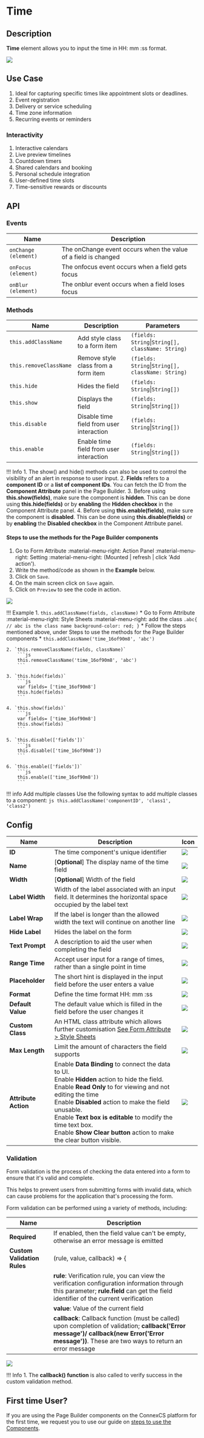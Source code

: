 # Time

## Description

**Time** element allows you to input the time in HH: mm :ss format.

<img src= "/apps/components/img/time.png">

## Use Case

1. Ideal for capturing specific times like appointment slots or deadlines.
2. Event registration
3. Delivery or service scheduling
4. Time zone information
5. Recurring events or reminders

### Interactivity

1. Interactive calendars
2. Live preview timelines
3. Countdown timers
4. Shared calendars and booking
5. Personal schedule integration
6. User-defined time slots
7. Time-sensitive rewards or discounts

## API

### Events

| **Name**| **Description**|
|---------|----------------|
|`onChange (element)`| The onChange event occurs when the value of a field is changed|
|`onFocus (element)`| The onfocus event occurs when a field gets focus|
|`onBlur (element)`| The onblur event occurs when a field loses focus|

### Methods

| **Name**| **Description**|**Parameters**|
|---------|----------------|--------------|
|`this.addClassName`|Add style class to a form item|`(fields: String`&#124;`String[], className: String)`|
|`this.removeClassName`|Remove style class from a form item|`(fields: String`&#124;`String[], className: String)`|
|`this.hide`|Hides the field|`(fields: String`&#124;`String[])`|
|`this.show`|Displays the field|`(fields: String`&#124;`String[])`|
|`this.disable`| Disable time field from user interaction|`(fields: String`&#124;`String[])`|
|`this.enable`| Enable time field from user interaction|`(fields: String`&#124;`String[])`|

!!! Info
    1. The show() and hide() methods can also be used to control the visibility of an alert in response to user input.
    2. **Fields** refers to a **component ID** or a **list of component IDs**. You can fetch the ID from the **Component Attribute** panel in the Page Builder.
    3. Before using **this.show(fields)**, make sure the component is **hidden**. This can be done using **this.hide(fields)** or by **enabling** the **Hidden checkbox** in the Component Attribute panel.
    4. Before using **this.enable(fields)**, make sure the component is **disabled**. This can be done using **this.disable(fields)** or by **enabling** the **Disabled checkbox** in the Component Attribute panel.

#### Steps to use the methods for the Page Builder components

1. Go to Form Attribute :material-menu-right: Action Panel :material-menu-right: Setting :material-menu-right: (Mounted | refresh | click 'Add action').
2. Write the method/code as shown in the **Example** below.
3. Click on `Save`.
4. On the main screen click on `Save` again.
5. Click on `Preview` to see the code in action.
<img src= "/apps/components/img/time1.png">

!!! Example
    1. `this.addClassName(fields, className)`
          * Go to Form Attribute :material-menu-right: Style Sheets :material-menu-right: add the class
            ```
            .abc{ // abc is the class name
            background-color: red;
            }
            ```
          * Follow the steps mentioned above, under Steps to use the methods for the Page Builder components
          * ```
            this.addClassName('time_16of90m8', 'abc')
            ```

    2. `this.removeClassName(fields, className)`
        ```js
        this.removeClassName('time_16of90m8', 'abc')
        ```
    
    3. `this.hide(fields)`
        ```js
        var fields= ['time_16of90m8']
        this.hide(fields)
        ```
    
    4. `this.show(fields)`
        ```js
        var fields= ['time_16of90m8']
        this.show(fields)
        ```
    
    5. `this.disable(['fields'])`
        ```js
        this.disable(['time_16of90m8'])
        ```
    
    6. `this.enable(['fields'])`
        ```js
        this.enable(['time_16of90m8'])
        ```

!!! info Add multiple classes
    Use the following syntax to add multiple classes to a component:
    ```js
    this.addClassName('componentID', 'class1', 'class2')
    ```

## Config

| **Name**|**Description**|**Icon**|
|---------|---------------|--------|
|**ID**| The time component's unique identifier|<img src= "/apps/components/img/input_id.png">|
|**Name**| [**Optional**] The display name of the time field|<img src= "/apps/components/img/checkbox_name.png">|
|**Width**| [**Optional**] Width of the field|<img src= "/apps/components/img/input_width.png">|
|**Label Width**|Width of the label associated with an input field. It determines the horizontal space occupied by the label text|<img src= "/apps/components/img/input_labelwidth1.png">|
|**Label Wrap**| If the label is longer than the allowed width the text will continue on another line|<img src= "/apps/components/img/input_labelwrap1.png">|
|**Hide Label**| Hides the label on the form|<img src= "/apps/components/img/input_hidelabel.png">|
|**Text Prompt**| A description to aid the user when completing the field|<img src= "/apps/components/img/input_textprompt.png">|
|**Range Time**| Accept user input for a range of times, rather than a single point in time|<img src= "/apps/components/img/time_range.png">|
|**Placeholder**| The short hint is displayed in the input field before the user enters a value|<img src= "/apps/components/img/input_placeholder.png">|
|**Format**|Define the time format HH: mm :ss|<img src= "/apps/components/img/time_format.png">|
|**Default Value**| The default value which is filled in the field before the user changes it|<img src= "/apps/components/img/time_default.png">|
|**Custom Class**| An HTML class attribute which allows further customisation [See Form Attribute > Style Sheets](https://bani-appsection--connexcs-docs.netlify.app/apps/page-builder/#form-attribute)|<img src= "/apps/components/img/input_customclass.png">|
|**Max Length**| Limit the amount of characters the field supports|<img src= "/apps/components/img/input_maxlength.png">|
|**Attribute Action**|Enable **Data Binding** to connect the data to UI. <br> Enable **Hidden** action to hide the field. <br> Enable **Read Only** to for viewing and not editing the time <br> Enable **Disabled** action to make the field unusable. <br> Enable **Text box is editable** to modify the time text box. <br>Enable **Show Clear button** action to make the clear button visible.|<img src= "/apps/components/img/time_attributionaction.png">|

### Validation

Form validation is the process of checking the data entered into a form to ensure that it's valid and complete.

This helps to prevent users from submitting forms with invalid data, which can cause problems for the application that's processing the form.

Form validation can be performed using a variety of methods, including:

| **Name**| **Description**|
|---------|----------------|
| **Required**|If enabled, then the field value can't be empty, otherwise an error message is emitted|
|**Custom Validation Rules**|(rule, value, callback) => {|
||**rule**: Verification rule, you can view the verification configuration information through this parameter; **rule.field** can get the field identifier of the current verification|
||**value**: Value of the current field|
||**callback**: Callback function (must be called) upon completion of validation; **callback('Error message')/ callback(new Error('Error message'))**. These are two ways to return an error message|

<img src= "/apps/components/img/time_validation.png">

!!! Info
    1. The **callback() function** is also called to verify success in the custom validation method.

## First time User?

If you are using the Page Builder components on the ConnexCS platform for the first time, we request you to use our guide on <a href="https://bani-appsection--connexcs-docs.netlify.app/apps/page-builder/#steps-to-use-components-in-the-page-builder" target="_blank">steps to use the Components</a>.